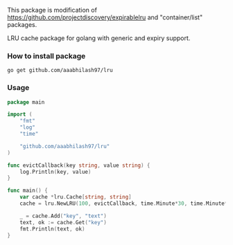 This package is modification of https://github.com/projectdiscovery/expirablelru and "container/list" packages.


LRU cache package for golang with generic and expiry support.

### How to install package
```
go get github.com/aaabhilash97/lru
```

### Usage 

```go
package main

import (
	"fmt"
	"log"
	"time"

	"github.com/aaabhilash97/lru"
)

func evictCallback(key string, value string) {
	log.Println(key, value)
}

func main() {
	var cache *lru.Cache[string, string]
	cache = lru.NewLRU(100, evictCallback, time.Minute*30, time.Minute*45)

	_ = cache.Add("key", "text")
	text, ok := cache.Get("key")
	fmt.Println(text, ok)
}

```